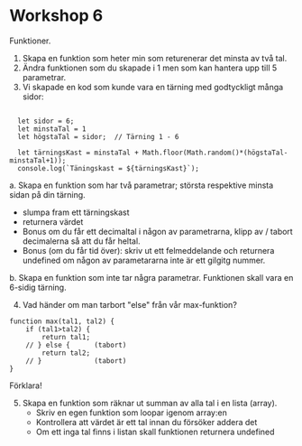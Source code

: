 # Workshop 6

Funktioner.

1. Skapa en funktion som heter min som returenerar det minsta av två tal.
2. Ändra funktionen som du skapade i 1 men som kan hantera upp till 5 parametrar.
3. Vi skapade en kod som kunde vara en tärning med godtyckligt många sidor:

```

  let sidor = 6;
  let minstaTal = 1
  let högstaTal = sidor;  // Tärning 1 - 6

  let tärningsKast = minstaTal + Math.floor(Math.random()*(högstaTal-minstaTal+1));
  console.log(`Täningskast = ${tärningsKast}`);

```

a. Skapa en funktion som har två parametrar; största respektive minsta sidan på din tärning.
- slumpa fram ett tärningskast
- returnera värdet
- Bonus om du får ett decimaltal i någon av parametrarna, klipp av / tabort decimalerna så att du får heltal.
- Bonus (om du får tid över): skriv ut ett felmeddelande och returnera undefined om någon av parametararna inte är ett gilgitg nummer.
 
b. Skapa en funktion som inte tar några parametrar. Funktionen skall vara en 6-sidig tärning.

4. Vad händer om man tarbort "else" från vår max-funktion?

```
function max(tal1, tal2) {
    if (tal1>tal2) {
        return tal1;
    // } else {      (tabort)
        return tal2;
    // }             (tabort)
}
```

Förklara!

5. Skapa en funktion som räknar ut summan av alla tal i en lista (array).
   - Skriv en egen funktion som loopar igenom array:en
   - Kontrollera att värdet är ett tal innan du försöker addera det
   - Om ett inga tal finns i listan skall funktionen returnera undefined
